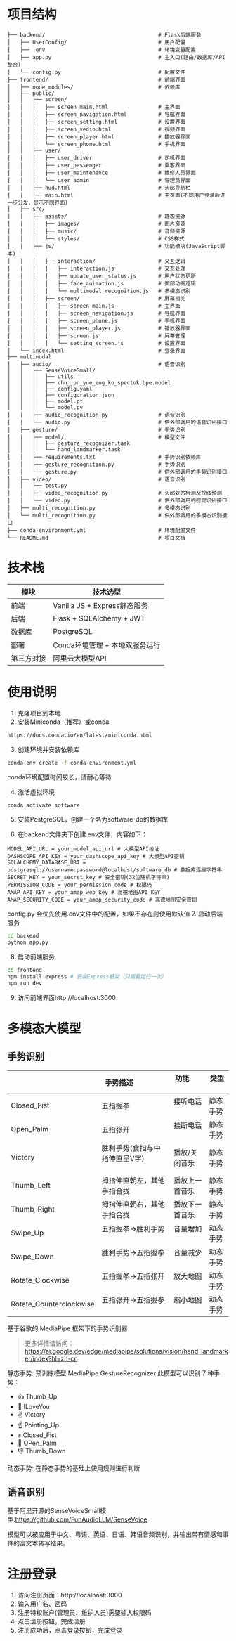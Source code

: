 # 项目结构
```plaintext
├── backend/                                    # Flask后端服务
│   ├── UserConfig/                             # 用户配置
│   ├── .env                                    # 环境变量配置
│   ├── app.py                                  # 主入口(路由/数据库/API整合)
│   └── config.py                               # 配置文件
├── frontend/                                   # 前端界面
│   ├── node_modules/                           # 依赖库
│   ├── public/
│   │   ├── screen/
│   │   │   ├── screen_main.html                # 主界面
│   │   │   ├── screen_navigation.html          # 导航界面
│   │   │   ├── screen_setting.html             # 设置界面
│   │   │   ├── screen_vedio.html               # 视频界面
│   │   │   ├── screen_player.html              # 播放器界面
│   │   │   └── screen_phone.html               # 手机界面
│   │   ├── user/
│   │   │   ├── user_driver                     # 司机界面
│   │   │   ├── user_passenger                  # 乘客界面
│   │   │   ├── user_maintenance                # 维修人员界面
│   │   │   └── user_admin                      # 管理员界面
│   │   ├── hud.html                            # 头部导航栏
│   │   └── main.html                           # 主页面(不同用户登录后进一步分发，显示不同界面)
│   ├── src/
│   │   ├── assets/                             # 静态资源
│   │   │   ├── images/                         # 图片资源
│   │   │   ├── music/                          # 音频资源
│   │   │   └── styles/                         # CSS样式
│   │   ├── js/                                 # 功能模块(JavaScript脚本)
│   │   │   ├── interaction/                    # 交互逻辑
│   │   │   │   ├── interaction.js              # 交互处理
│   │   │   │   ├── update_user_status.js       # 用户状态更新
│   │   │   │   ├── face_animation.js           # 面部动画逻辑
│   │   │   │   └── multimodal_recognition.js   # 多模态识别
│   │   │   ├── screen/                         # 屏幕相关
│   │   │   │   ├── screen_main.js              # 主界面
│   │   │   │   ├── screen_navigation.js        # 导航界面
│   │   │   │   ├── screen_phone.js             # 手机界面
│   │   │   │   ├── screen_player.js            # 播放器界面
│   │   │   │   ├── screen.js                   # 屏幕管理
│   │   │   │   └── setting_screen.js           # 设置界面
│   └── index.html                              # 登录界面
├── multimodal
│   ├── audio/                                  # 语音识别
│   │   ├── SenseVoiceSmall/
│   │   │   ├── utils
│   │   │   ├── chn_jpn_yue_eng_ko_spectok.bpe.model
│   │   │   ├── config.yaml
│   │   │   ├── configuration.json
│   │   │   ├── model.pt
│   │   │   └── model.py
│   │   ├── audio_recognition.py                # 语音识别
│   │   └── audio.py                            # 供外部调用的语音识别接口
│   ├── gesture/                                # 手势识别
│   │   ├── model/                              # 模型文件
│   │   │   ├── gesture_recognizer.task
│   │   │   └── hand_landmarker.task
│   │   ├── requirements.txt                    # 手势识别依赖库
│   │   ├── gesture_recognition.py              # 手势识别
│   │   └── gesture.py                          # 供外部调用的手势识别接口
│   ├── video/                                  # 语音识别
│   │   ├── test.py
│   │   ├── video_recognition.py                # 头部姿态检测及视线预测
│   │   └── video.py                            # 供外部调用的视觉识别接口
│   ├── multi_recognition.py                    # 多模态识别
│   └── multi_recognition.py                    # 供外部调用的多模态识别接口
├── conda-environment.yml                       # 环境配置文件
└── README.md                                   # 项目文档
```

# 技术栈
| 模块    | 技术选型                     |
| ----- | ------------------------ |
| 前端    | Vanilla JS + Express静态服务 |
| 后端    | Flask + SQLAlchemy + JWT |
| 数据库   | PostgreSQL               |
| 部署    | Conda环境管理 + 本地双服务运行      |
| 第三方对接 | 阿里云大模型API                |

# 使用说明
1. 克隆项目到本地
2. 安装Miniconda（推荐）或conda
```bash
https://docs.conda.io/en/latest/miniconda.html
```
3. 创建环境并安装依赖库
```bash
conda env create -f conda-environment.yml
```
conda环境配置时间较长，请耐心等待

4. 激活虚拟环境
```bash
conda activate software
```
5. 安装PostgreSQL，创建一个名为software_db的数据库

6. 在backend文件夹下创建.env文件，内容如下：
```plaintext
MODEL_API_URL = your_model_api_url # 大模型API地址
DASHSCOPE_API_KEY = your_dashscope_api_key # 大模型API密钥
SQLALCHEMY_DATABASE_URI = postgresql://username:password@localhost/software_db # 数据库连接字符串
SECRET_KEY = your_secret_key # 安全密钥(32位随机字符串)
PERMISSION_CODE = your_permission_code # 权限码
AMAP_API_KEY = your_amap_web_key # 高德地图API KEY
AMAP_SECURITY_CODE = your_amap_security_code # 高德地图安全密钥
```
config.py 会优先使用.env文件中的配置，如果不存在则使用默认值
7. 启动后端服务
```bash
cd backend
python app.py
```
8. 启动前端服务
```bash
cd frontend
npm install express # 安装Express框架（只需要运行一次）
npm run dev
```
9. 访问前端界面http://localhost:3000


# 多模态大模型
## 手势识别

|                          | 手势描述                 | 功能           | 类型   |
| ------------------------ | -------------------- | ------------ | ---- |
| Closed_Fist              | 五指握拳                 | 接听电话         | 静态手势 |
| Open_Palm                | 五指张开                 | 挂断电话         | 静态手势 |
| Victory                  | 胜利手势(食指与中指伸直呈V字)                 | 播放/关闭音乐      | 静态手势 |
| Thumb_Left               | 拇指伸直朝左，其他手指合拢                 | 播放上一首音乐      | 静态手势 |
| Thumb_Right              | 拇指伸直朝右，其他手指合拢                 | 播放下一首音乐      | 静态手势 |
| Swipe_Up                 | 五指握拳->胜利手势                 | 音量增加         | 动态手势 |
| Swipe_Down               | 胜利手势->五指握拳                 | 音量减少         | 动态手势 |
| Rotate_Clockwise         | 五指握拳->五指张开                 | 放大地图         | 动态手势 |
| Rotate_Counterclockwise  | 五指张开->五指握拳                 | 缩小地图         | 动态手势 |

基于谷歌的 MediaPipe 框架下的手势识别器
>更多详情请访问：https://ai.google.dev/edge/mediapipe/solutions/vision/hand_landmarker/index?hl=zh-cn

静态手势: 预训练模型 MediaPipe GestureRecognizer 
此模型可以识别 7 种手势：
   - 👍 Thumb_Up
   - 🤟 ILoveYou
   - ✌️ Victory
   - ☝️ Pointing_Up
   - ✊ Closed_Fist
   - 👋 OPen_Palm
   - 👎 Thumb_Down

动态手势: 在静态手势的基础上使用规则进行判断

## 语音识别
基于阿里开源的SenseVoiceSmall模型:https://github.com/FunAudioLLM/SenseVoice

模型可以被应用于中文、粤语、英语、日语、韩语音频识别，并输出带有情感和事件的富文本转写结果。

# 注册登录
1. 访问注册页面：http://localhost:3000
2. 输入用户名、密码
3. 注册特权账户(管理员、维护人员)需要输入权限码
4. 点击注册按钮，完成注册
5. 注册成功后，点击登录按钮，完成登录
